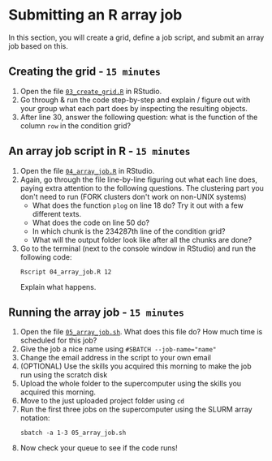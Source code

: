 # Submitting an R array job

In this section, you will create a grid, define a job script, and submit an array job based on this.

## Creating the grid - `15 minutes`
1. Open the file [`03_create_grid.R`](../03_create_grid.R) in RStudio.
2. Go through & run the code step-by-step and explain / figure out with your group what each part does by inspecting the resulting objects.
3. After line 30, answer the following question: what is the function of the column `row` in the condition grid?

## An array job script in R - `15 minutes`
1. Open the file [`04_array_job.R`](../04_array_job.R) in RStudio.
2. Again, go through the file line-by-line figuring out what each line does, paying extra attention to the following questions. The clustering part you don't need to run (FORK clusters don't work on non-UNIX systems)
    - What does the function `plog` on line 18 do? Try it out with a few different texts.
    - What does the code on line 50 do?
    - In which chunk is the 234287th line of the condition grid?
    - What will the output folder look like after all the chunks are done?
3. Go to the terminal (next to the console window in RStudio) and run the following code: 
    ```
    Rscript 04_array_job.R 12
    ``` 
    Explain what happens.


## Running the array job - `15 minutes`
1. Open the file [`05_array_job.sh`](../05_array_job.sh). What does this file do? How much time is scheduled for this job?
2. Give the job a nice name using `#SBATCH --job-name="name"`
3. Change the email address in the script to your own email
4. (OPTIONAL) Use the skills you acquired this morning to make the job run using the scratch disk
5. Upload the whole folder to the supercomputer using the skills you acquired this morning.
6. Move to the just uploaded project folder using `cd`
7. Run the first three jobs on the supercomputer using the SLURM array notation:
    ```
    sbatch -a 1-3 05_array_job.sh
    ```
5. Now check your queue to see if the code runs!
